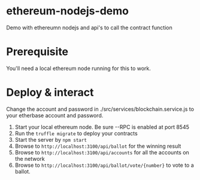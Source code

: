 # ethereum-nodejs-demo
Demo with ethereumn nodejs and api's to call the contract function

# Prerequisite
You'll need a local ethereum node running for this to work.

# Deploy & interact
Change the account and password in ./src/services/blockchain.service.js to your etherbase account and password.

1. Start your local ethereum node. Be sure --RPC is enabled at port 8545
2. Run the ``truffle migrate`` to deploy your contracts
3. Start the server by ``npm start``
4. Browse to ``http://localhost:3100/api/ballot`` for the winning result
5. Browse to ``http://localhost:3100/api/accounts`` for all the accounts on the network
6. Browse to ``http://localhost:3100/api/ballot/vote/{number}`` to vote to a ballot.

